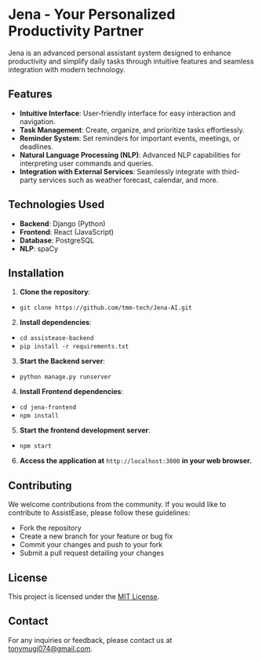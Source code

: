 # Jena - Your Personalized Productivity Partner

Jena is an advanced personal assistant system designed to enhance productivity and simplify daily tasks through intuitive features and seamless integration with modern technology.

## Features

- **Intuitive Interface**: User-friendly interface for easy interaction and navigation.
- **Task Management**: Create, organize, and prioritize tasks effortlessly.
- **Reminder System**: Set reminders for important events, meetings, or deadlines.
- **Natural Language Processing (NLP)**: Advanced NLP capabilities for interpreting user commands and queries.
- **Integration with External Services**: Seamlessly integrate with third-party services such as weather forecast, calendar, and more.

## Technologies Used

- **Backend**: Django (Python)
- **Frontend**: React (JavaScript)
- **Database**: PostgreSQL
- **NLP**: spaCy

## Installation

1. **Clone the repository**: 
- `git clone https://github.com/tmm-tech/Jena-AI.git`
2.  **Install dependencies**:
- `cd assistease-backend`
- `pip install -r requirements.txt`
3. **Start the Backend server**:
- `python manage.py runserver`
4. **Install Frontend dependencies**:
- `cd jena-frontend`
- `npm install`
5. **Start the frontend development server**:
- `npm start`
6. **Access the application at** `http://localhost:3000` **in your web browser.**

## Contributing

We welcome contributions from the community. If you would like to contribute to AssistEase, please follow these guidelines:
- Fork the repository
- Create a new branch for your feature or bug fix
- Commit your changes and push to your fork
- Submit a pull request detailing your changes

## License

This project is licensed under the [MIT License](LICENSE).

## Contact

For any inquiries or feedback, please contact us at [tonymugi074@gmail.com](mailto:tymugi074@gmail.com).


